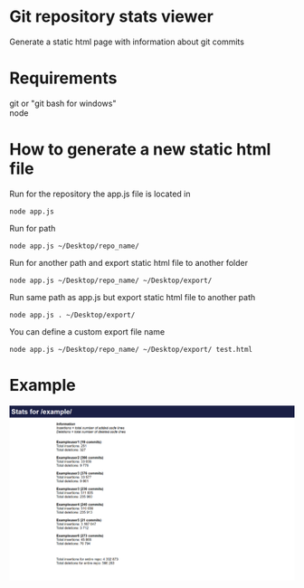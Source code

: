 # Git repository stats viewer 
Generate a static html page with information about git commits 

# Requirements
git or "git bash for windows"  
node 

# How to generate a new static html file
Run for the repository the app.js file is located in
```
node app.js  
```
Run for path
```
node app.js ~/Desktop/repo_name/
```
Run for another path and export static html file to another folder
```
node app.js ~/Desktop/repo_name/ ~/Desktop/export/
```
Run same path as app.js but export static html file to another path
```
node app.js . ~/Desktop/export/
```
You can define a custom export file name 
```
node app.js ~/Desktop/repo_name/ ~/Desktop/export/ test.html
```


# Example
![example](img/example.png)